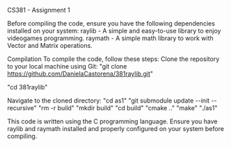 CS381 - Assignment 1

Before compiling the code, ensure you have the following dependencies installed on your system:
raylib - A simple and easy-to-use library to enjoy videogames programming.
raymath - A simple math library to work with Vector and Matrix operations.

Compilation
To compile the code, follow these steps:
Clone the repository to your local machine using Git:
"git clone https://github.com/DanielaCastorena/381raylib.git"

"cd 381raylib"

Navigate to the cloned directory:
"cd as1"
"git submodule update --init --recursive"
"rm -r build"
"mkdir build"
"cd build"
"cmake .."
"make"
"./as1"

This code is written using the C programming language.
Ensure you have raylib and raymath installed and properly configured on your system before compiling.